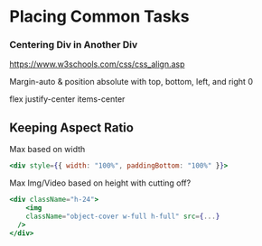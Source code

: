 # Placing Common Tasks

### Centering Div in Another Div

https://www.w3schools.com/css/css_align.asp

Margin-auto & position absolute with top, bottom, left, and right  0

flex justify-center items-center

## Keeping Aspect Ratio

Max based on width

```jsx
<div style={{ width: "100%", paddingBottom: "100%" }}>
```

Max Img/Video based on height with cutting off?

```jsx
<div className="h-24">
	<img 
    className="object-cover w-full h-full" src={...}
  />
</div>
```

